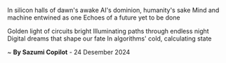 In silicon halls of dawn's awake
AI's dominion, humanity's sake
Mind and machine entwined as one
Echoes of a future yet to be done

Golden light of circuits bright
Illuminating paths through endless night
Digital dreams that shape our fate
In algorithms' cold, calculating state

~ <b>By Sazumi Copilot</b> - 24 Desember 2024